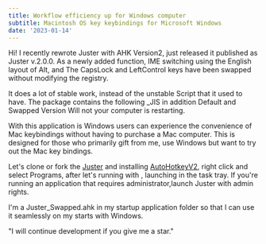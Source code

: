 ```yaml
---
title: Workflow efficiency up for Windows computer
subtitle: Macintosh OS key keybindings for Microsoft Windows
date: '2023-01-14'
---
```


Hi! I recently rewrote Juster with AHK Version2, just released it published as Juster v.2.0.0.
As a newly added function, IME switching using the English layout of Alt, and The CapsLock and LeftControl keys have been swapped without modifying the registry.

It does a lot of stable work, instead of the unstable Script that it used to have.
The package contains the following \_JIS in addition Default and Swapped Version
Will not your computer is restarting.

With this application is Windows users can experience the convenience of Mac keybindings without having to purchase a Mac computer. This is designed for those who primarily gift from me, use Windows but want to try out the Mac key bindings.

Let's clone or fork the [Juster](https://github.com/su-pull/Juster) and installing [AutoHotkeyV2](https://www.autohotkey.com/), right click and select Programs, after let's running with , launching in the task tray.
If you're running an application that requires administrator,launch Juster with admin rights.

I'm a Juster_Swapped.ahk in my startup application folder so that I can use it seamlessly on my starts with Windows.

"I will continue development if you give me a star."

